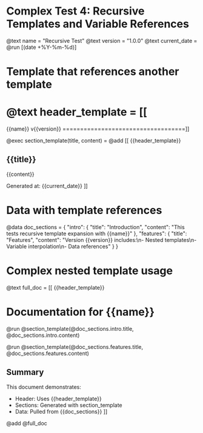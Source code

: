 # Complex Test 4: Recursive Templates and Variable References

@text name = "Recursive Test"
@text version = "1.0.0"
@text current_date = @run [(date +%Y-%m-%d)]

# Template that references another template
@text header_template = [[
===================================
{{name}} v{{version}}
===================================]]

@exec section_template(title, content) = @add [[
{{header_template}}

## {{title}}

{{content}}

Generated at: {{current_date}}
]]

# Data with template references
@data doc_sections = {
  "intro": {
    "title": "Introduction",
    "content": "This tests recursive template expansion with {{name}}"
  },
  "features": {
    "title": "Features",
    "content": "Version {{version}} includes:\n- Nested templates\n- Variable interpolation\n- Data references"
  }
}

# Complex nested template usage
@text full_doc = [[
{{header_template}}

# Documentation for {{name}}

@run @section_template(@doc_sections.intro.title, @doc_sections.intro.content)

@run @section_template(@doc_sections.features.title, @doc_sections.features.content)

## Summary

This document demonstrates:
- Header: Uses {{header_template}}
- Sections: Generated with section_template
- Data: Pulled from {{doc_sections}}
]]

@add @full_doc